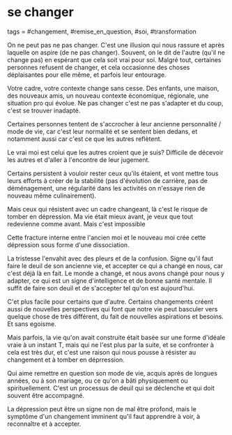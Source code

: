 # se changer
tags = #changement, #remise_en_question, #soi, #transformation

On ne peut pas ne pas changer. C'est une illusion qui nous rassure et après laquelle on aspire (de ne pas changer). Souvent, on le dit de l'autre (qu'il ne change pas) en espérant que cela soit vrai pour soi. Malgré tout, certaines personnes refusent de changer, et cela occasionne des choses déplaisantes pour elle même, et parfois leur entourage.

Votre cadre, votre contexte change sans cesse. Des enfants, une maison, des nouveaux amis, un nouveau contexte économique, régionale, une situation pro qui évolue. Ne pas changer c'est ne pas s'adapter et du coup, c'est se trouver inadapté.

Certaines personnes tentent de s'accrocher à leur ancienne personnalité / mode de vie, car c'est leur normalité et se sentent bien dedans, et notamment aussi car c'est ce que les autres reflètent.

Le vrai moi est celui que les autres croient que je suis? Difficile de décevoir les autres et d'aller à l'encontre de leur jugement.

Certains persistent à vouloir rester ceux qu'ils étaient, et vont mettre tous leurs efforts à créer de la stabilité (pas d'évolution de carrière, pas de déménagement, une régularité dans les activités on n'essaye rien de nouveau même culinairement).

Mais ceux qui résistent avec un cadre changeant, là c'est le risque de tomber en dépression. Ma vie était mieux avant, je veux que tout redevienne comme avant. Mais c'est impossible

Cette fracture interne entre l'ancien moi et le nouveau moi crée cette dépression sous forme d'une dissociation.

La tristesse l'envahit avec des pleurs et de la confusion. Signe qu'il faut faire le deuil de son ancienne vie, et accepter ce qui a changé en nous, car c'est déjà là en fait. Le monde a changé, et nous avons changé pour nous y adapter, ce qui est un signe d'intelligence et de bonne santé mentale. Il suffit de faire son deuil et de s'accepter tel qu'on est aujourd'hui.

C'et plus facile pour certains que d'autre. Certains changements créent aussi de nouvelles perspectives qui font que notre vie peut basculer vers quelque chose de très différent, du fait de nouvelles aspirations et besoins. Et sans egoisme.

Mais parfois, la vie qu'on avait construite était basée sur une forme d'idéale vraie à un instant T, mais qui ne l'est plus par la suite, et se confronter à cela est très dur, et c'est une raison qui nous pousse à résister au changement et à tomber en déprression.

Qui aime remettre en question son mode de vie, acquis après de longues années, ou à son mariage, ou ce qu'on a bâti physiquement ou spirituellement. C'est un processus de deuil qui se déclenche et qui doit souvent être accompagné.

La dépression peut être un signe non de mal être profond, mais le symptôme d'un changement imminent qu'il faut apprendre à voir, à reconnaître et à accepter.

